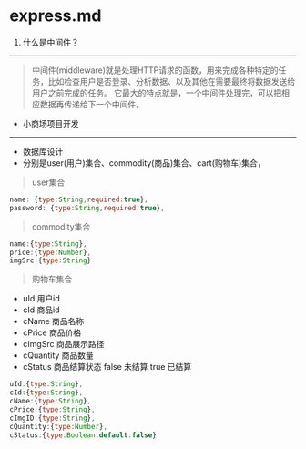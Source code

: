 # express.md

1. 什么是中间件？
-----

> 中间件(middleware)就是处理HTTP请求的函数，用来完成各种特定的任务，比如检查用户是否登录、分析数据、以及其他在需要最终将数据发送给用户之前完成的任务。 它最大的特点就是，一个中间件处理完，可以把相应数据再传递给下一个中间件。

+ 小商场项目开发

-------------

+ 数据库设计
+ 分别是user(用户)集合、commodity(商品)集合、cart(购物车)集合，

> user集合

```js
name: {type:String,required:true},
password: {type:String,required:true},
```

> commodity集合

```js
name:{type:String},
price:{type:Number},
imgSrc:{type:String}
```

> 购物车集合

+ uId 用户id
+ cId 商品id
+ cName 商品名称
+ cPrice 商品价格
+ cImgSrc 商品展示路径
+ cQuantity 商品数量
+ cStatus 商品结算状态 false 未结算 true 已结算

```js
uId:{type:String},
cId:{type:String},
cName:{type:String},
cPrice:{type:String},
cImgID:{type:String},
cQuantity:{type:Number},
cStatus:{type:Boolean,default:false}
```